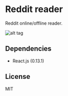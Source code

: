 # Reddit reader

Reddit online/offline reader.

![alt tag](http://webdesignfm.com/wp-content/uploads/2011/11/reddit-image.jpg)

## Dependencies
- React.js (0.13.1)

## License

MIT